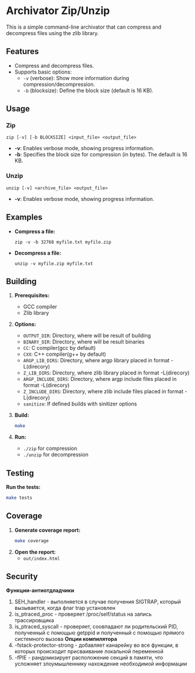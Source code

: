 # Archivator Zip/Unzip

This is a simple command-line archivator that can compress and decompress files using the zlib library.

## Features

* Compress and decompress files.
* Supports basic options:
    * `-v` (verbose):  Show more information during compression/decompression.
    * `-b` (blocksize): Define the block size (default is 16 KB).

## Usage

### Zip

```
zip [-v] [-b BLOCKSIZE] <input_file> <output_file>
```

* **-v**: Enables verbose mode, showing progress information.
* **-b**: Specifies the block size for compression (in bytes).  The default is 16 KB.

### Unzip

```
unzip [-v] <archive_file> <output_file>
```

* **-v**: Enables verbose mode, showing progress information.

## Examples

* **Compress a file:**
  ```
  zip -v -b 32768 myfile.txt myfile.zip
  ```
* **Decompress a file:**
  ```
  unzip -v myfile.zip myfile.txt
  ```

## Building

1. **Prerequisites:**
   * GCC compiler
   * Zlib library

2. **Options:**
   * `OUTPUT_DIR`: Directory, where will be result of building
   * `BINARY_DIR`: Directory, where will be result binaries
   * `CC`: C compiler(gcc by default)
   * `CXX`: C++ compiler(g++ by default)
   * `ARGP_LIB_DIRS`: Directory, where argp library placed in format -L(direcory)
   * `Z_LIB_DIRS`: Directory, where zlib library placed in format -L(direcory)
   * `ARGP_INCLUDE_DIRS`: Directory, where argp include files placed in format -L(direcory)
   * `Z_INCLUDE_DIRS`: Directory, where zlib include files placed in format -L(direcory)
   * `sanitize`: If defined builds with sinitizer options

3. **Build:**
   ```bash
   make
   ```

4. **Run:**
   * `./zip` for compression
   * `./unzip` for decompression

## Testing
   **Run the tests:**
   ```bash
   make tests
   ```

## Coverage

1. **Generate coverage report:**
   ```bash
   make coverage
   ```
2. **Open the report:**
   * `out/index.html`

## Security
   **Функции-антиотдладчики**
   1. SEH_handler - выполняется в случае получения SIGTRAP, который вызывается, когда флаг trap установлен
   2. is_ptraced_proc - проверяет /proc/self/status на запись трассировщика
   3. is_ptraced_syscall - проверяет, соовпадают ли родительский PID, полученный с помощью getppid и полученный с помощью прямого системного вызова
   **Опции компилятора**
   1. -fstack-protector-strong - добавляет канарейку во все функции, в которых происходит присваивание локальной переменной
   2. -fPIE - рандомизирует расположение секций в памяти, что усложняет злоумышленнику нахождение необходимой информации